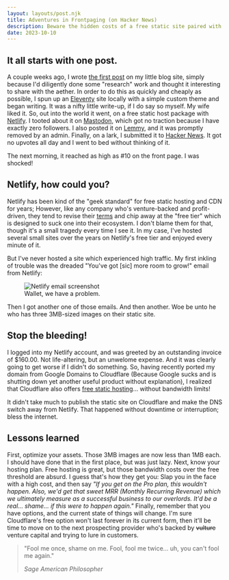 ```yaml
---
layout: layouts/post.njk
title: Adventures in Frontpaging (on Hacker News)
description: Beware the hidden costs of a free static site paired with popularity!
date: 2023-10-10
---
```


## It all starts with one post.

A couple weeks ago, I wrote [the first post](/blog/posts/wordscapes-the-casino-in-your-pocket/) on my little blog site, simply because I'd diligently done some "research" work and thought it interesting to share with the aether. In order to do this as quickly and cheaply as possible, I spun up an [Eleventy](https://www.11ty.dev) site locally with a simple custom theme and began writing. It was a nifty little write-up, if I do say so myself. My wife liked it. So, out into the world it went, on a free static host package with [Netlify](https://www.netlify.com). I tooted about it on [Mastodon](https://vmst.io/@baggachipz/111116465453033500), which got no traction because I have exactly zero followers. I also posted it on [Lemmy](https://sh.itjust.works/c/technology@lemmy.world), and it was promptly removed by an admin. Finally, on a lark, I submitted it to [Hacker News](https://news.ycombinator.com/item?id=37642538). It got no upvotes all day and I went to bed without thinking of it. 

The next morning, it reached as high as #10 on the front page. I was shocked!

## Netlify, how could you?

Netlify has been kind of the "geek standard" for free static hosting and CDN for years; However, like any company who's venture-backed and profit-driven, they tend to revise their [terms](https://www.netlify.com/legal/terms-of-use/) and chip away at the "free tier" which is designed to suck one into their ecosystem. I don't blame them for that, though it's a small tragedy every time I see it. In my case, I've hosted several small sites over the years on Netlify's free tier and enjoyed every minute of it.

But I've never hosted a site which experienced high traffic. My first inkling of trouble was the dreaded "You've got [sic] more room to grow!" email from Netlify:

<figure>
  <img src="/img/netlify-bandwidth-email.png" alt="Netlify email screenshot" />
  <figcaption>Wallet, we have a problem.</figcaption>
</figure>

Then I got another one of those emails. And then another. Woe be unto he who has three 3MB-sized images on their static site.

## Stop the bleeding!

I logged into my Netlify account, and was greeted by an outstanding invoice of $160.00. Not life-altering, but an unwelome expense. And it was clearly going to get worse if I didn't do something. So, having recently ported my domain from Google Domains to Cloudflare (Because Google sucks and is shutting down yet another useful product without explanation), I realized that Cloudflare also offers [free static hosting](https://www.cloudflare.com/developer-platform/pages/)... without bandwidth limits!

It didn't take much to publish the static site on Cloudflare and make the DNS switch away from Netlify. That happened without downtime or interruption; bless the internet.

## Lessons learned

First, optimize your assets. Those 3MB images are now less than 1MB each. I should have done that in the first place, but was just lazy. Next, know your hosting plan. Free hosting is great, but those bandwidth costs over the free threshold are absurd. I guess that's how they get you: Slap you in the face with a high cost, and then say *"If you get on the Pro plan, this wouldn't happen. Also, we'd get that sweet MRR (Monthly Recurring Revenue) which we ultimately measure as a successful business to our overlords. It'd be a real... shame... if this were to happen again."* Finally, remember that you have options, and the current state of things will change. I'm sure Cloudflare's free option won't last forever in its current form, then it'll be time to move on to the next prospecting provider who's backed by ~~vulture~~ venture capital and trying to lure in customers.

 > "Fool me once, shame on me. Fool, fool me twice... uh, you can't fool me again."
 > 
 > *Sage American Philosopher*
